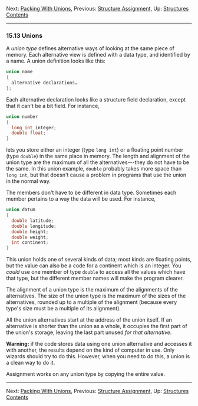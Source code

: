 Next: [Packing With Unions](Packing-With-Unions.md), Previous:
[Structure Assignment](Structure-Assignment.md), Up:
[Structures](Structures.md)  
[Contents](index.md#SEC_Contents "Table of contents")  

------------------------------------------------------------------------


### 15.13 Unions 


A *union type* defines alternative ways of looking at the same piece of
memory. Each alternative view is defined with a data type, and
identified by a name. A union definition looks like this:

``` C
union name
{
  alternative declarations…
};
```

Each alternative declaration looks like a structure field declaration,
except that it can't be a bit field. For instance,

``` C
union number
{
  long int integer;
  double float;
}
```

lets you store either an integer (type `long int`) or a floating point
number (type `double`) in the same place in memory. The length and
alignment of the union type are the maximum of all the
alternatives---they do not have to be the same. In this union example,
`double` probably takes more space than `long int`, but that doesn't
cause a problem in programs that use the union in the normal way.

The members don't have to be different in data type. Sometimes each
member pertains to a way the data will be used. For instance,

``` C
union datum
{
  double latitude;
  double longitude;
  double height;
  double weight;
  int continent;
}
```

This union holds one of several kinds of data; most kinds are floating
points, but the value can also be a code for a continent which is an
integer. You *could* use one member of type `double` to access all the
values which have that type, but the different member names will make
the program clearer.

The alignment of a union type is the maximum of the alignments of the
alternatives. The size of the union type is the maximum of the sizes of
the alternatives, rounded up to a multiple of the alignment (because
every type's size must be a multiple of its alignment).

All the union alternatives start at the address of the union itself. If
an alternative is shorter than the union as a whole, it occupies the
first part of the union's storage, leaving the last part unused *for
that alternative*.

**Warning:** if the code stores data using one union alternative and
accesses it with another, the results depend on the kind of computer in
use. Only wizards should try to do this. However, when you need to do
this, a union is a clean way to do it.

Assignment works on any union type by copying the entire value.

------------------------------------------------------------------------

Next: [Packing With Unions](Packing-With-Unions.md), Previous:
[Structure Assignment](Structure-Assignment.md), Up:
[Structures](Structures.md)  
[Contents](index.md#SEC_Contents "Table of contents")  
